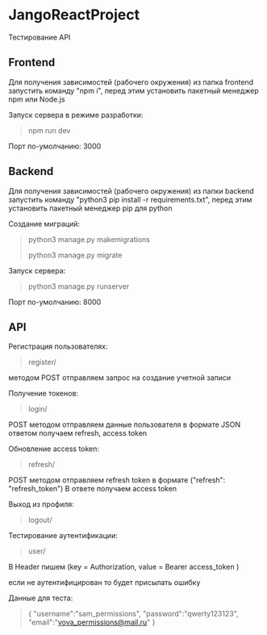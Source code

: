 # JangoReactProject

Тестирование API

## Frontend

Для получения зависимостей (рабочего окружения) из папка frontend запустить команду "npm i", перед этим установить пакетный менеджер npm или Node.js

Запуск сервера в режиме разработки:

> npm run dev

Порт по-умолчанию: 3000

## Backend

Для получения зависимостей (рабочего окружения) из папки backend запустить команду "python3 pip install -r requirements.txt", перед этим установить пакетный менеджер pip для python

Создание миграций:

> python3 manage.py makemigrations
>
> python3 manage.py migrate

Запуск сервера:

> python3 manage.py runserver

Порт по-умолчанию: 8000


## API
Регистрация пользователяx:
> register/
> 
методом POST отправляем запрос на создание учетной записи

Получение токенов:
> login/
>
POST методом отправляем данные пользователя в формате JSON
ответом получаем refresh, access token

Обновление access token:
> refresh/
> 
POST методом отправляем refresh token в формате ("refresh": "refresh_token")
В ответе получаем access token

Выход из профиля:
> logout/

Тестирование аутентификации:
> user/
> 
В Header пишем (key = Authorization, value = Bearer access_token )

если не аутентифицирован то будет присылать ошибку

Данные для теста:
>{
    "username":"sam_permissions",
    "password":"qwerty123123",
    "email":"vova_permissions@mail.ru"
}
